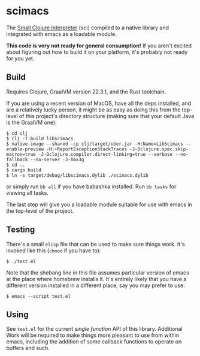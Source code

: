 # scimacs

The [Small Clojure Interpreter](https://github.com/babashka/sci) (sci)
compiled to a native library and integrated with emacs as a loadable
module.

**This code is very not ready for general consumption!** If you aren't
excited about figuring out how to build it on your platform, it's
probably not ready for you yet.

## Build

Requires Clojure, GraalVM version 22.3.1, and the Rust toolchain.

If you are using a recent version of MacOS, have all the deps
installed, and are a relatively lucky person, it might be as easy as
doing this from the top-level of this project's directory structure
(making sure that your default Java is the GraalVM one):

``` shell
$ cd clj
$ clj -T:build libscimacs
$ native-image --shared -cp clj/target/uber.jar -H:Name=LibScimacs --enable-preview -H:+ReportExceptionStackTraces -J-Dclojure.spec.skip-macros=true -J-Dclojure.compiler.direct-linking=true --verbose --no-fallback --no-server -J-Xmx3g
$ cd ..
$ cargo build
$ ln -s target/debug/libscimacs.dylib ./scimacs.dylib
```

or simply run `bb all` if you have babashka installed. Run `bb tasks` for viewing all tasks.

The last step will give you a loadable module suitable for use with
emacs in the top-level of the project.

## Testing

There's a small `elisp` file that can be used to make sure things
work. It's invoked like this (`chmod` if you have to):

``` shell
$ ./test.el
```

Note that the shebang line in this file assumes particular version of
emacs at the place where homebrew installs it. It's entirely likely
that you have a different version installed in a different place, say
you may prefer to use:

``` shell
$ emacs --script test.el
```

## Using

See `test.el` for the current _single function_ API of this
library. Additional Work will be required to make things more pleasant
to use from within emacs, including the addition of some callback
functions to operate on buffers and such.
